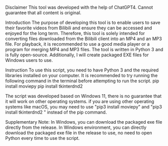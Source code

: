 Disclaimer
This tool was developed with the help of ChatGPT4. Cannot guarantee that all content is original.

Introduction
The purpose of developing this tool is to enable users to save their favorite videos from Bilibili and ensure they can be accessed and enjoyed for the long term. Therefore, this tool is solely intended for converting files downloaded from the Bilibili client into an MP4 and an MP3 file. For playback, it is recommended to use a good media player or a program for merging MP4 and MP3 files. The tool is written in Python 3 and is fully open-source. Additionally, I will create packaged EXE files for Windows users to use.

Instruction
To use this script, you need to have Python 3 and the required libraries installed on your computer.
It is recommended to try running the following command in the terminal before attempting to run the script.
pip install moviepy
pip install tkinterdnd2

The script was developed based on Windows 11, there is no guarantee that it will work on other operating systems. if you are using other operating systems like macOS, you may need to use "pip3 install moviepy" and "pip3 install tkinterdnd2
" instead of the pip command.

Supplementary Note:
In Windows, you can download the packaged exe file directly from the release.
In Windows environment, you can directly download the packaged exe file in the release to use, no need to open Python every time to use the script.
